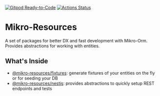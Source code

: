 [![Gitpod Ready-to-Code](https://img.shields.io/badge/Gitpod-Ready--to--Code-blue?logo=gitpod)](https://gitpod.io/#https://github.com/CyriacBr/mikro-resources) 
[![Actions Status](https://github.com/CyriacBr/mikro-resources/workflows/Node%20CI/badge.svg)](https://github.com/CyriacBr/mikro-resources/actions)

# Mikro-Resources

A set of packages for better DX and fast development with Mikro-Orm.  
Provides abstractions for working with entities.

## What's Inside

* [@mikro-resources/fixtures](https://github.com/CyriacBr/mikro-resources/tree/develop/packages/fixtures): generate fixtures of your entities on the fly or for seeding your DB  
* [@mikro-resources/nestjs](https://github.com/CyriacBr/mikro-resources/tree/develop/packages/nestjs): provides abstractions to quickly setup REST endpoints and tests


